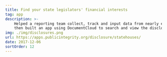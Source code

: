 ```yaml
---
title: Find your state legislators' financial interests
tag: app
description: >-
    Helped a reporting team collect, track and input data from nearly every state legislator's financial disclosure in the country,
    then built an app using DocumentCloud to search and view the disclosures.
img: ./img/disclosures.png
url: https://apps.publicintegrity.org/disclosure/statehouses/
date: 2017-12-06
sortOrder: 12
---
```

